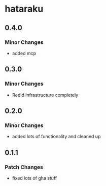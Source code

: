 # hataraku

## 0.4.0

### Minor Changes

-   added mcp

## 0.3.0

### Minor Changes

-   Redid infrastructure completely

## 0.2.0

### Minor Changes

-   added lots of functionality and cleaned up

## 0.1.1

### Patch Changes

-   fixed lots of gha stuff
